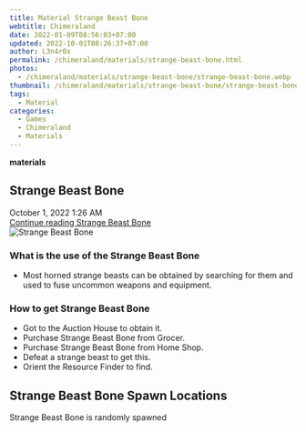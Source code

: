 ```yaml
---
title: Material Strange Beast Bone
webtitle: Chimeraland
date: 2022-01-09T08:56:03+07:00
updated: 2022-10-01T08:26:37+07:00
author: L3n4r0x
permalink: /chimeraland/materials/strange-beast-bone.html
photos:
  - /chimeraland/materials/strange-beast-bone/strange-beast-bone.webp
thumbnail: /chimeraland/materials/strange-beast-bone/strange-beast-bone.webp
tags:
  - Material
categories:
  - Games
  - Chimeraland
  - Materials
---
```


<section id="bootstrap-wrapper">
  <link
    rel="stylesheet"
    href="https://cdn.statically.io/gh/dimaslanjaka/Web-Manajemen/40ac3225/css/bootstrap-4.5-wrapper.css"
  />
  <div
    class="row g-0 border rounded overflow-hidden flex-md-row mb-4 shadow-sm position-relative"
  >
    <div class="col p-4 d-flex flex-column position-static">
      <strong class="d-inline-block mb-2 text-success">materials</strong>
      <h2 class="mb-0">Strange Beast Bone</h2>
      <div class="mb-1 text-muted">October 1, 2022 1:26 AM</div>
      <a
        href="/chimeraland/materials/strange-beast-bone.html"
        class="stretched-link d-none"
        >Continue reading Strange Beast Bone</a
      >
    </div>
    <div class="col-auto d-none d-lg-block">
      <img
        src="/chimeraland/materials/strange-beast-bone/strange-beast-bone.webp"
        alt="Strange Beast Bone"
      />
    </div>
  </div>
  <div class="row">
    <div class="col-lg-6 col-12 mb-2">
      <div class="card">
        <div class="card-body">
          <h3 class="card-title">What is the use of the Strange Beast Bone</h3>
          <div class="card-text">
            <ul>
              <li>
                Most horned strange beasts can be obtained by searching for them
                and used to fuse uncommon weapons and equipment.
              </li>
            </ul>
          </div>
        </div>
      </div>
    </div>
    <div class="col-lg-6 col-12 mb-2">
      <div class="card">
        <div class="card-body">
          <h3 class="card-title">How to get Strange Beast Bone</h3>
          <div class="card-text">
            <ul>
              <li>Got to the Auction House to obtain it.</li>
              <li>Purchase Strange Beast Bone from Grocer.</li>
              <li>Purchase Strange Beast Bone from Home Shop.</li>
              <li>Defeat a strange beast to get this.</li>
              <li>Orient the Resource Finder to find.</li>
            </ul>
          </div>
        </div>
      </div>
    </div>
    <div class="col-12 mb-2">
      <h2>Strange Beast Bone Spawn Locations</h2>
      <p>Strange Beast Bone is randomly spawned</p>
    </div>
  </div>
</section>